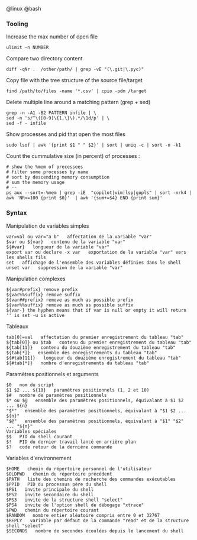 @linux
@bash

### Tooling 

Increase the max number of open file

    ulimit -n NUMBER

Compare two directory content

    diff -qNr .  /other/path/ | grep -vE "(\.git|\.pyc)"

Copy file with the tree structure of the source file/target

    find /path/to/files -name '*.csv' | cpio -pdm /target

Delete multiple line around a matching pattern (grep + sed)

    grep -n -A1 -B2 PATTERN infile | \
    sed -n 's/^\([0-9]\{1,\}\).*/\1d/p' | \
    sed -f - infile

Show processes and pid that open the most files

    sudo lsof | awk '{print $1 " " $2}' | sort | uniq -c | sort -n -k1

Count the cummulative size (in percent) of processes : 

    # show the %mem of precessees
    # filter some processes by name
    # sort by descending memory consumption
    # sum the memory usage
    # --
    ps aux --sort=-%mem | grep -iE  "copilot|vim|lsp|gopls" | sort -nrk4 | awk 'NR<=100 {print $0}'  | awk '{sum+=$4} END {print sum}'


### Syntax

Manipulation de variables simples

	var=val ou var="a b"   affectation de la variable "var"
	$var ou ${var}   contenu de la variable "var"
	${#var}   longueur de la variable "var"
	export var ou declare -x var   exportation de la variable "var" vers les shells fils
	set   affichage de l'ensemble des variables définies dans le shell
	unset var   suppression de la variable "var"

Manipulation complexes

	${var#prefix} remove prefix
	${var%%suffix} remove suffix
	${var##prefix} remove as much as possible prefix
	${var%%suffix} remove as much as possible suffix
    ${var-} the hyphen means that if var is null or empty it will return '' is set -u is active

Tableaux

	tab[0]=val   affectation du premier enregistrement du tableau "tab"
	${tab[0]} ou $tab   contenu du premier enregistrement du tableau "tab"
	${tab[11]}   contenu du douzième enregistrement du tableau "tab"
	${tab[*]}   ensemble des enregistrements du tableau "tab"
	${#tab[11]}   longueur du douzième enregistrement du tableau "tab"
	${#tab[*]}   nombre d'enregistrements du tableau "tab"

Paramètres positionnels et arguments

	$0   nom du script
	$1 $2 ... ${10}   paramètres positionnels (1, 2 et 10)
	$#   nombre de paramètres positionnels
	$* ou $@   ensemble des paramètres positionnels, équivalant à $1 $2 ... ${n}
	"$*"   ensemble des paramètres positionnels, équivalant à "$1 $2 ... ${n}"
	"$@"   ensemble des paramètres positionnels, équivalant à "$1" "$2" ... "${n}"
	Variables spéciales
	$$   PID du shell courant
	$!   PID du dernier travail lancé en arrière plan
	$?   code retour de la dernière commande

Variables d'environnement

	$HOME   chemin du répertoire personnel de l'utilisateur
	$OLDPWD   chemin du répertoire précédent
	$PATH   liste des chemins de recherche des commandes exécutables
	$PPID   PID du processus père du shell
	$PS1   invite principale du shell
	$PS2   invite secondaire du shell
	$PS3   invite de la structure shell "select"
	$PS4   invite de l'option shell de débogage "xtrace"
	$PWD   chemin du répertoire courant
	$RANDOM   nombre entier aléatoire compris entre 0 et 32767
	$REPLY   variable par défaut de la commande "read" et de la structure shell "select"
	$SECONDS   nombre de secondes écoulées depuis le lancement du shell
